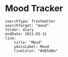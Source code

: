 # Mood Tracker

``` tracker
searchType: frontmatter
searchTarget: "mood"
folder: diary
endDate: 2021-01-31
line:
    title: "Mood"
    yAxisLabel: Mood
    lineColor: "#d65d0e"
```


